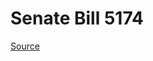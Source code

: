 # Senate Bill 5174

[Source](http://lawfilesext.leg.wa.gov/biennium/2023-24/Pdf/Bills/Senate%20Bills/5174.pdf)